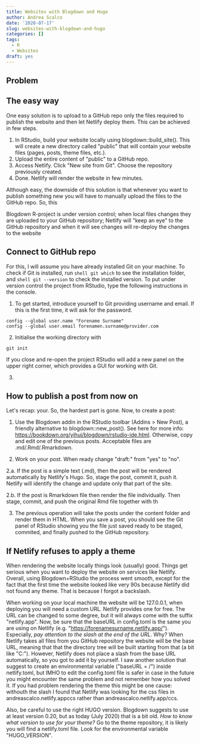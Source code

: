 ```yaml
---
title: Websites with Blogdown and Hugo
author: Andrea Scalco
date: '2020-07-17'
slug: websites-with-blogdown-and-hugo
categories: []
tags:
  - R
  - Websites
draft: yes
---
```



## Problem


## The easy way

One easy solution is to upload to a GitHub repo only the files required to publish the website and then let Netlify deploy them. This can be achieved in few steps.

1. In RStudio, build your website locally using blogdown::build_site(). This will create a new directory called "public" that will contain your website files (pages, posts, theme files, etc.).
2. Upload the entire content of "public" to a GitHub repo.
3. Access Netlify. Click "New site from Git". Choose the repository previously created.
4. Done. Netlify will render the website in few minutes.

Although easy, the downside of this solution is that whenever you want to publish something new you will have to manually upload the files to the GitHub repo. So, this 



 Blogdown R-project is under version control; when local files changes they are  uploaded to your GitHub repository; Netlify will "keep an eye" to the GitHub repository and when it will see changes will re-deploy the changes to the website


## Connect to GitHub repo

For this, I will assume you have already installed Git on your machine. To check if Git is installed, run ```shell git which``` to see the installation folder, and ```shell git --version``` to check the installed version. To put under version control the project from RStudio, type the following instructions in the console.

1. To get started, introduce yourself to Git providing username and email. If this is the first time, it will ask for the password.
```shell
config --global user.name "Forename Surname"
config --global user.email forenamen.surname@provider.com 
```

2. Initialise the working directory with
```shell
git init 
```
If you close and re-open the project RStudio will add a new panel on the upper right corner, which provides a GUI for working with Git.

3. 


## How to publish a post from now on
Let's recap: your. So, the hardest part is gone. Now, to create a post:

1. Use the Blogdown addin in the RStudio toolbar (Addins > New Post), a friendly alternative to blogdown::new_post(). See here for more info: https://bookdown.org/yihui/blogdown/rstudio-ide.html. Otherwise, copy and edit one of the previous posts. Acceptable files are .md/.Rmd/.Rmarkdown.

2. Work on your post. When ready change "draft:" from "yes" to "no". 

2.a. If the post is a simple text (.md), then the post will be rendered automatically by Netlify's Hugo. So, stage the post, commit it, push it. Netlify will identify the change and update only that part of the site.

2.b. If the post is Rmarkdown file then render the file individually. Then stage, commit, and push the original Rmd file together with th

3. The previous operation will take the posts under the content folder and render them in HTML. When you save a post, you should see the Git panel of RStudio showing you the file just saved ready to be staged, commited, and finally pushed to the GitHub repository.

## If Netlify refuses to apply a theme 
When rendering the website locally things look (usually) good. Things get serious when you want to deploy the website on services like Netlify. Overall, using Blogdown+RStudio the process went smooth, except for the fact that the first time the website looked like very 90s because Netlify did not found any theme. That is because I forgot a backslash. 

When working on your local machine the website will be 127.0.0.1, when deploying you will need a custom URL. Netlify provides one for free. The URL can be changed to some degree, but it will always come with the suffix "netlify.app". Now, be sure that the baseURL in config.toml is the same you are using on Netlify (e.g. "https://forenamesurname.netlify.app/"). Especially, *pay attention to the slash at the end of the URL*. Why? When Netlify takes all files from you GitHub repository the website will be the base URL, meaning that that the directory tree will be built starting from that (a bit like "C:"). However, Netlify does not place a slash from the base URL automatically, so you got to add it by yourself. I saw another solution that suggest to create an environmental variable ("baseURL = /") inside netlify.toml, but IMHO to edit the config.toml file is safer in case in the future you might encounter the same problem and not remember how you solved it. If you had problem rendering the theme this might be one cause: withouth the slash I found that Netlify was looking for the css files in andreascalco.netlify.appccs rather than andreascalco.netlify.app/ccs.

Also, be careful to use the right HUGO version. Blogdown suggests to use at least version 0.20, but as today (July 2020) that is a bit old. *How to know what version to use for your theme?* Go to the theme repository, it is likely you will find a netlify.toml file. Look for the environmental variable "HUGO_VERSION". 
